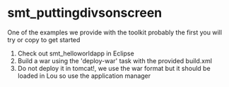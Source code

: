 smt_puttingdivsonscreen
====================

One of the examples we provide with the toolkit probably the first you will try or copy to get started

1) Check out smt_helloworldapp in Eclipse
2) Build a war using the 'deploy-war' task with the provided build.xml
3) Do not deploy it in tomcat!, we use the war format but it should be loaded in Lou so use the application manager